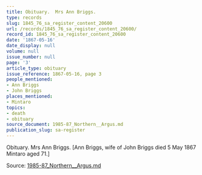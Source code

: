 ```yaml
---
title: Obituary.  Mrs Ann Briggs.
type: records
slug: 1845_76_sa_register_content_20600
url: /records/1845_76_sa_register_content_20600/
record_id: 1845_76_sa_register_content_20600
date: '1867-05-16'
date_display: null
volume: null
issue_number: null
page: '3'
article_type: obituary
issue_reference: 1867-05-16, page 3
people_mentioned:
- Ann Briggs
- John Briggs
places_mentioned:
- Mintaro
topics:
- death
- obituary
source_document: 1985-87_Northern__Argus.md
publication_slug: sa-register
---
```


Obituary.  Mrs Ann Briggs.  [Ann Briggs, wife of John Briggs died 5 May 1867 Mintaro aged 71.]

Source: [1985-87_Northern__Argus.md](/downloads/markdown/1985-87_Northern__Argus.md)
